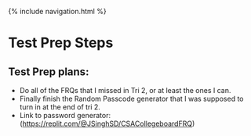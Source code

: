 {% include navigation.html %}

# Test Prep Steps

## Test Prep plans: 
- Do all of the FRQs that I missed in Tri 2, or at least the ones I can.
- Finally finish the Random Passcode generator that I was supposed to turn in at the end of tri 2.
- Link to password generator: (https://replit.com/@JSinghSD/CSACollegeboardFRQ)
